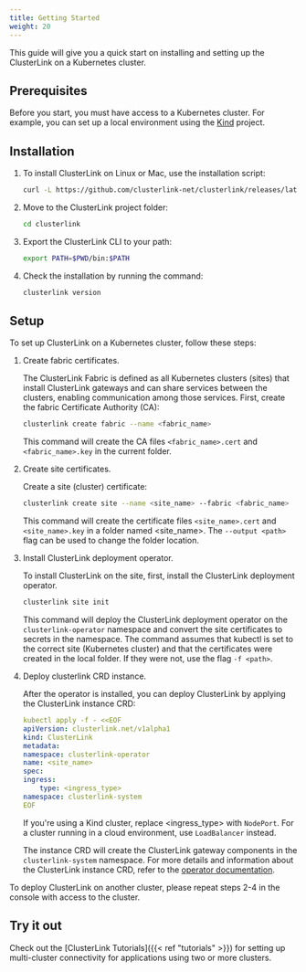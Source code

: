 ```yaml
---
title: Getting Started
weight: 20
---
```


This guide will give you a quick start on installing and setting up the ClusterLink on a Kubernetes cluster.

## Prerequisites

Before you start, you must have access to a Kubernetes cluster. For example, you can set up a local environment using the [Kind](https://kind.sigs.k8s.io/) project.

## Installation

1. To install ClusterLink on Linux or Mac, use the installation script:

    ```sh
    curl -L https://github.com/clusterlink-net/clusterlink/releases/latest/clusterlink.sh | sh -
    ```

1. Move to the ClusterLink project folder:

    ```sh
    cd clusterlink
    ```

1. Export the ClusterLink CLI to your path:

    ```sh
    export PATH=$PWD/bin:$PATH
    ```

1. Check the installation by running the command:

    ```sh
    clusterlink version
    ```

## Setup

To set up ClusterLink on a Kubernetes cluster, follow these steps:

1. Create fabric certificates.

    The ClusterLink Fabric is defined as all Kubernetes clusters (sites) that install ClusterLink gateways and can share services between the clusters, enabling communication among those services.
    First, create the fabric Certificate Authority (CA):

    ```sh
    clusterlink create fabric --name <fabric_name>
    ```

    This command will create the CA files `<fabric_name>.cert` and `<fabric_name>.key` in the current folder.

1. Create site certificates.

    Create a site (cluster) certificate:

    ```sh
    clusterlink create site --name <site_name> --fabric <fabric_name>
    ```

    This command will create the certificate files `<site_name>.cert` and `<site_name>.key` in a folder named <site_name>. The `--output <path>` flag can be used to change the folder location.

1. Install ClusterLink deployment operator.

    To install ClusterLink on the site, first, install the ClusterLink deployment operator.

    ```sh
    clusterlink site init
    ```

    This command will deploy the ClusterLink deployment operator on the `clusterlink-operator` namespace and convert the site certificates to secrets in the namespace.
    The command assumes that kubectl is set to the correct site (Kubernetes cluster) and that the certificates were created in the local folder. If they were not, use the flag `-f <path>`.

1. Deploy clusterlink CRD instance.

    After the operator is installed, you can deploy ClusterLink by applying the ClusterLink instance CRD:

    ```yaml
    kubectl apply -f - <<EOF
    apiVersion: clusterlink.net/v1alpha1
    kind: ClusterLink
    metadata:
    namespace: clusterlink-operator
    name: <site_name>
    spec:
    ingress:
        type: <ingress_type>
    namespace: clusterlink-system
    EOF
    ```

    If you're using a Kind cluster, replace <ingress_type> with `NodePort`. For a cluster running in a cloud environment, use `LoadBalancer` instead.

    The instance CRD will create the ClusterLink gateway components in the `clusterlink-system` namespace.
    For more details and information about the ClusterLink instance CRD, refer to the [operator documentation](https://github.com/clusterlink-net/clusterlink/blob/main/design-proposals/project-deploymnet.md#clusterlink-crd).

To deploy ClusterLink on another cluster, please repeat steps 2-4 in the console with access to the cluster.

## Try it out

Check out the [ClusterLink Tutorials]({{< ref "tutorials" >}}) for setting up multi-cluster connectivity for applications using two or more clusters.
